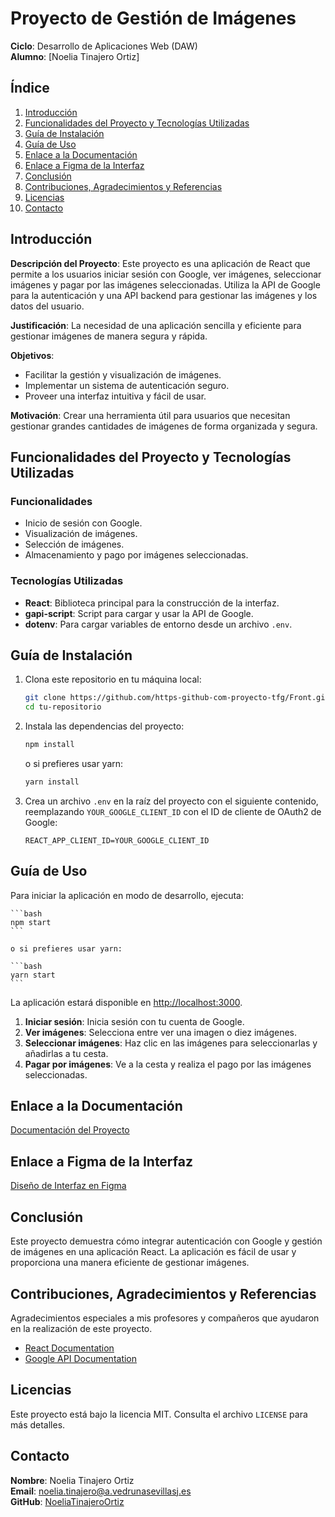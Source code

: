 # Proyecto de Gestión de Imágenes

**Ciclo**: Desarrollo de Aplicaciones Web (DAW)  
**Alumno**: [Noelia Tinajero Ortiz]

## Índice

1. [Introducción](#introducción)
2. [Funcionalidades del Proyecto y Tecnologías Utilizadas](#funcionalidades-del-proyecto-y-tecnologías-utilizadas)
3. [Guía de Instalación](#guía-de-instalación)
4. [Guía de Uso](#guía-de-uso)
5. [Enlace a la Documentación](#enlace-a-la-documentación)
6. [Enlace a Figma de la Interfaz](#enlace-a-figma-de-la-interfaz)
7. [Conclusión](#conclusión)
8. [Contribuciones, Agradecimientos y Referencias](#contribuciones-agradecimientos-y-referencias)
9. [Licencias](#licencias)
10. [Contacto](#contacto)

## Introducción

**Descripción del Proyecto**: Este proyecto es una aplicación de React que permite a los usuarios iniciar sesión con Google, ver imágenes, seleccionar imágenes y pagar por las imágenes seleccionadas. Utiliza la API de Google para la autenticación y una API backend para gestionar las imágenes y los datos del usuario.

**Justificación**: La necesidad de una aplicación sencilla y eficiente para gestionar imágenes de manera segura y rápida.

**Objetivos**: 
- Facilitar la gestión y visualización de imágenes.
- Implementar un sistema de autenticación seguro.
- Proveer una interfaz intuitiva y fácil de usar.

**Motivación**: Crear una herramienta útil para usuarios que necesitan gestionar grandes cantidades de imágenes de forma organizada y segura.

## Funcionalidades del Proyecto y Tecnologías Utilizadas

### Funcionalidades
- Inicio de sesión con Google.
- Visualización de imágenes.
- Selección de imágenes.
- Almacenamiento y pago por imágenes seleccionadas.

### Tecnologías Utilizadas
- **React**: Biblioteca principal para la construcción de la interfaz.
- **gapi-script**: Script para cargar y usar la API de Google.
- **dotenv**: Para cargar variables de entorno desde un archivo `.env`.

## Guía de Instalación

1. Clona este repositorio en tu máquina local:

    ```bash
    git clone https://github.com/https-github-com-proyecto-tfg/Front.git
    cd tu-repositorio
    ```

2. Instala las dependencias del proyecto:

    ```bash
    npm install
    ```

    o si prefieres usar yarn:

    ```bash
    yarn install
    ```

3. Crea un archivo `.env` en la raíz del proyecto con el siguiente contenido, reemplazando `YOUR_GOOGLE_CLIENT_ID` con el ID de cliente de OAuth2 de Google:

    ```env
    REACT_APP_CLIENT_ID=YOUR_GOOGLE_CLIENT_ID
    ```

## Guía de Uso

Para iniciar la aplicación en modo de desarrollo, ejecuta:

    ```bash
    npm start
    ```

    o si prefieres usar yarn:

    ```bash
    yarn start
    ```

La aplicación estará disponible en [http://localhost:3000](http://localhost:3000).

1. **Iniciar sesión**: Inicia sesión con tu cuenta de Google.
2. **Ver imágenes**: Selecciona entre ver una imagen o diez imágenes.
3. **Seleccionar imágenes**: Haz clic en las imágenes para seleccionarlas y añadirlas a tu cesta.
4. **Pagar por imágenes**: Ve a la cesta y realiza el pago por las imágenes seleccionadas.

## Enlace a la Documentación

[Documentación del Proyecto](CatApi.pdf)

## Enlace a Figma de la Interfaz

[Diseño de Interfaz en Figma](https://www.figma.com/design/nVoF7Y4tbyNGQYX8rg9EpD/CatApi?node-id=0-1&t=yL39z6aUv5cEn1WC-0)

## Conclusión

Este proyecto demuestra cómo integrar autenticación con Google y gestión de imágenes en una aplicación React. La aplicación es fácil de usar y proporciona una manera eficiente de gestionar imágenes.

## Contribuciones, Agradecimientos y Referencias

Agradecimientos especiales a mis profesores y compañeros que ayudaron en la realización de este proyecto.

- [React Documentation](https://reactjs.org/docs/getting-started.html)
- [Google API Documentation](https://developers.google.com/identity/sign-in/web/sign-in)

## Licencias

Este proyecto está bajo la licencia MIT. Consulta el archivo `LICENSE` para más detalles.

## Contacto

**Nombre**: Noelia Tinajero Ortiz  
**Email**: noelia.tinajero@a.vedrunasevillasj.es  
**GitHub**: [NoeliaTinajeroOrtiz](https://github.com/NoeliaTinajeroOrtiz)

